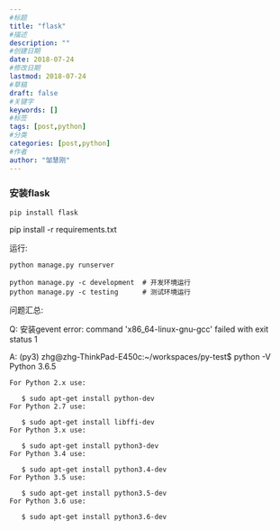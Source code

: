 ```yaml
---
#标题
title: "flask"
#描述
description: ""
#创建日期
date: 2018-07-24
#修改日期
lastmod: 2018-07-24
#草稿
draft: false
#关键字
keywords: []
#标签
tags: [post,python]
#分类
categories: [post,python]
#作者
author: "邹慧刚"
---
```

### 安装flask

	pip install flask

pip install -r requirements.txt

运行:

	python manage.py runserver
	
	python manage.py -c development  # 开发环境运行
	python manage.py -c testing      # 测试环境运行


问题汇总:

Q:
	安装gevent
	  error: command 'x86_64-linux-gnu-gcc' failed with exit status 1

A:
	(py3) zhg@zhg-ThinkPad-E450c:~/workspaces/py-test$ python -V
	Python 3.6.5


	For Python 2.x use:

	   $ sudo apt-get install python-dev
	For Python 2.7 use:

	   $ sudo apt-get install libffi-dev
	For Python 3.x use:

	   $ sudo apt-get install python3-dev
	For Python 3.4 use:

	   $ sudo apt-get install python3.4-dev
	For Python 3.5 use:

	   $ sudo apt-get install python3.5-dev
	For Python 3.6 use:

	   $ sudo apt-get install python3.6-dev
	

